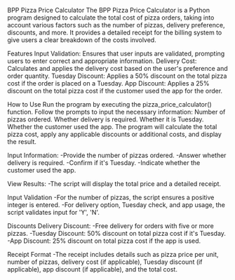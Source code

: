 BPP Pizza Price Calculator 
The BPP Pizza Price Calculator is a Python program designed to calculate the total cost of pizza orders, taking into account various factors such as the number of pizzas, delivery preference, discounts, and more. It provides a detailed receipt for the billing system to give users a clear breakdown of the costs involved.

Features
Input Validation: Ensures that user inputs are validated, prompting users to enter correct and appropriate information.
Delivery Cost: Calculates and applies the delivery cost based on the user's preference and order quantity.
Tuesday Discount: Applies a 50% discount on the total pizza cost if the order is placed on a Tuesday.
App Discount: Applies a 25% discount on the total pizza cost if the customer used the app for the order.

How to Use
Run the program by executing the pizza_price_calculator() function.
Follow the prompts to input the necessary information:
Number of pizzas ordered.
Whether delivery is required.
Whether it is Tuesday.
Whether the customer used the app.
The program will calculate the total pizza cost, apply any applicable discounts or additional costs, and display the result.

Input Information:
-Provide the number of pizzas ordered.
-Answer whether delivery is required.
-Confirm if it's Tuesday.
-Indicate whether the customer used the app.

View Results:
-The script will display the total price and a detailed receipt.

Input Validation
-For the number of pizzas, the script ensures a positive integer is entered.
-For delivery option, Tuesday check, and app usage, the script validates input for 'Y', 'N'.

Discounts
Delivery Discount: 
-Free delivery for orders with five or more pizzas.
-Tuesday Discount: 50% discount on total pizza cost if it's Tuesday.
-App Discount: 25% discount on total pizza cost if the app is used.

Receipt Format
-The receipt includes details such as pizza price per unit, number of pizzas, delivery cost (if applicable), Tuesday discount (if applicable), 
app discount (if applicable), and the total cost.
